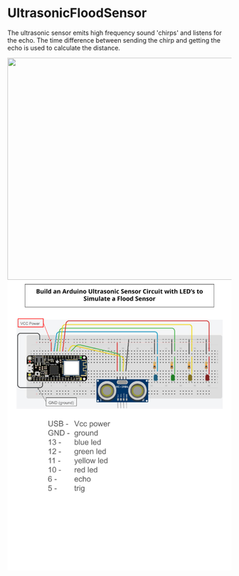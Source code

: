 # UltrasonicFloodSensor
The ultrasonic sensor emits high frequency sound 'chirps' and listens for the echo. The time difference between sending the chirp and getting the echo is used to calculate the distance.

<img src="Images/IMG_4263.jpeg" width="700" height = "500">

<img src="Images/2025 FloodNet NYC Assembly Handout rtc.pptx.png">